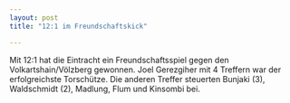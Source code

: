 ```yaml
---
layout: post
title: "12:1 im Freundschaftskick"

---
```


Mit 12:1 hat die Eintracht ein Freundschaftsspiel gegen den Volkartshain/Völzberg gewonnen. Joel Gerezgiher mit 4 Treffern war der erfolgreichste Torschütze. Die anderen Treffer steuerten Bunjaki (3), Waldschmidt (2), Madlung, Flum und Kinsombi bei.


